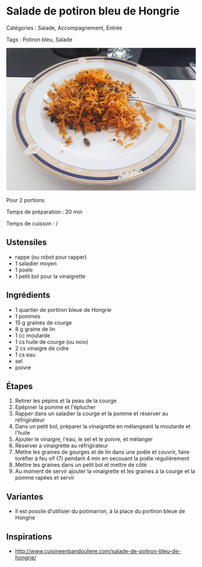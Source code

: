 # Salade de potiron bleu de Hongrie

Catégories : Salade, Accompagnement, Entrée

Tags : Potiron bleu, Salade

![Salade de potiron bleu de Hongrie](./Salade_potiron_bleu.jpg)

Pour 2 portions

Temps de préparation : 20 min

Temps de cuisson : /

## Ustensiles

* rappe (ou robot pour rapper)
* 1 saladier moyen
* 1 poele
* 1 petit bol pour la vinaigrette

## Ingrédients

* 1 quartier de portiron bleue de Hongrie
* 1 pommes
* 15 g graines de courge
* 8 g graine de lin
* 1 cc moutarde
* 1 cs huile de courge (ou noix)
* 2 cs vinaigre de cidre
* 1 cs eau
* sel
* poivre

## Étapes

1. Retirer les pépins et la peau de la courge
2. Epépiner la pomme et l'éplucher
3. Rapper dans un saladier la courge et la pomme et réserver au réfrigirateur
4. Dans un petit bol, préparer la vinaigrette en mélangeant la moutarde et l'huile
5. Ajouter le vinaigre, l'eau, le sel et le poivre, et mélanger
6. Réserver a vinaigrette au réfrigirateur
7. Mettre les graines de gourges et de lin dans une poêle et couvrir, faire toréfier à feu vif (7) pendant 4 min en secouant la poêle régulièrement
8. Mettre les graines dans un petit bol et mettre de côté
9. Au moment de servir ajouter la vinaigrette et les graines à la courge et la pomme rapées et servir

## Variantes

* Il est possile d'utilisier du potimarron, à la place du portiron bleue de Hongrie

## Inspirations

* http://www.cuisineenbandouliere.com/salade-de-potiron-bleu-de-hongrie/
